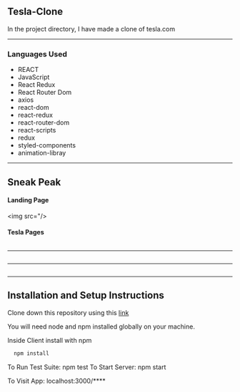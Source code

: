 <h2>Tesla-Clone</h2>
In the project directory, I have made a clone of tesla.com

<hr/>
<h3>Languages Used</h3>

* REACT
* JavaScript
* React Redux
* React Router Dom
* axios
* react-dom
* react-redux
* react-router-dom
* react-scripts
* redux
* styled-components
* animation-libray

<hr/>

## Sneak Peak
#### Landing Page
<img src="/>

#### Tesla Pages

<img src=""/>
<hr/>
<img src=""/>
<hr/>
<img src=""/>
<hr/>

## Installation and Setup Instructions
Clone down this repository using this <a href="https://github.com/Anujshar5ma2590/Tesla.com-clone-react-redux">link</a>

You will need node and npm installed globally on your machine. 

Inside Client install with npm


```bash
  npm install
```

To Run Test Suite: npm test To Start Server: npm start

To Visit App: localhost:3000/****
